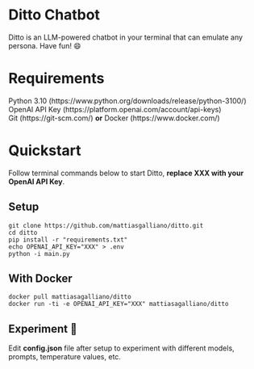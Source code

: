 <h1>Ditto Chatbot</h1>

Ditto is an LLM-powered chatbot in your terminal that can emulate any persona. Have fun! :smile:

<h1>Requirements</h1>
Python 3.10 (https://www.python.org/downloads/release/python-3100/)<br \>
OpenAI API Key (https://platform.openai.com/account/api-keys)<br \>
Git (https://git-scm.com/) <b>or</b> Docker (https://www.docker.com/)
<h1>Quickstart</h1>
Follow terminal commands below to start Ditto, <b>replace XXX with your OpenAI API Key</b>.
<h2>Setup</h2>

```
git clone https://github.com/mattiasgalliano/ditto.git
cd ditto
pip install -r "requirements.txt"
echo OPENAI_API_KEY="XXX" > .env
python -i main.py
```

<h2>With Docker</h2>

```
docker pull mattiasagalliano/ditto
docker run -ti -e OPENAI_API_KEY="XXX" mattiasagalliano/ditto
```

<h2>Experiment 🧪</h2>
Edit <b>config.json</b> file after setup to experiment with different models, prompts, temperature values, etc.
